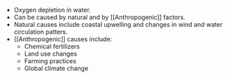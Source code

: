 - Oxygen depletion in water.
- Can be caused by natural and by [[Anthropogenic]] factors.
- Natural causes include coastal upwelling and changes in wind and water circulation patters.
- [[Anthropogenic]] causes include:
	- Chemical fertilizers
	- Land use changes
	- Farming practices
	- Global climate change